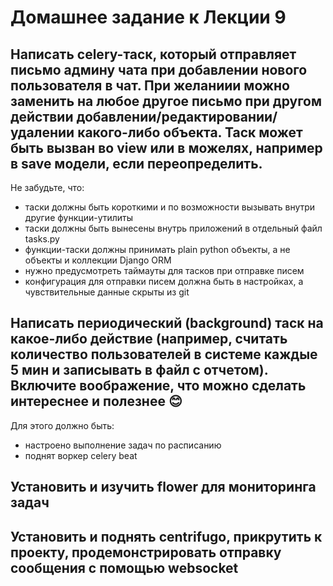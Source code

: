 # Домашнее задание к Лекции 9

## Написать celery-таск, который отправляет письмо админу чата при добавлении нового пользователя в чат. При желаниии можно заменить на любое другое письмо при другом действии добавлении/редактировании/удалении какого-либо объекта. Таск может быть вызван во view или в можелях, например в save модели, если переопределить.


Не забудьте, что:
- таски должны быть короткими и по возможности вызывать внутри другие функции-утилиты
- таски должны быть вынесены внутрь приложений в отдельный файл tasks.py
- функции-таски должны принимать plain python объекты, а не объекты и коллекции Django ORM
- нужно предусмотреть таймауты для тасков при отправке писем
- конфигурация для отправки писем должна быть в настройках, а чувствительные данные скрыты из git


## Написать периодический (background) таск на какое-либо действие (например, считать количество пользователей в системе каждые 5 мин и записывать в файл с отчетом). Включите воображение, что можно сделать интереснее и полезнее 😊


Для этого должно быть:

- настроено выполнение задач по расписанию
- поднят воркер celery beat

## Установить и изучить flower для мониторинга задач

## Установить и поднять centrifugo, прикрутить к проекту, продемонстрировать отправку сообщения с помощью websocket